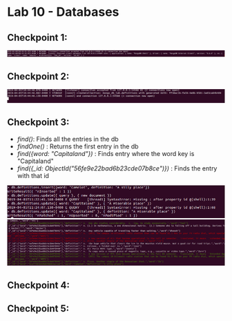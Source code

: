 # Lab 10 - Databases

## Checkpoint 1:
![c1](lab10images/c1.png)

## Checkpoint 2:
![c2](lab10images/c2.png)

## Checkpoint 3:
- *find()*: Finds all the entries in the db
- *findOne()* : Returns the first entry in the db
- *find({word: "Capitaland"})* : Finds entry where the word key is "Capitaland"
- *find({_id: ObjectId("56fe9e22bad6b23cde07b8ce")})* : Finds the entry with that id

![c3](lab10images/c3.png)
![diff](lab10images/diff.png)

## Checkpoint 4:


## Checkpoint 5:
